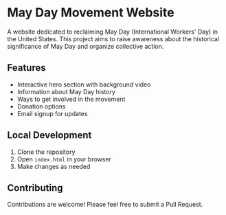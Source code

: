 # May Day Movement Website

A website dedicated to reclaiming May Day (International Workers' Day) in the United States. This project aims to raise awareness about the historical significance of May Day and organize collective action.

## Features

- Interactive hero section with background video
- Information about May Day history
- Ways to get involved in the movement
- Donation options
- Email signup for updates

## Local Development

1. Clone the repository
2. Open `index.html` in your browser
3. Make changes as needed

## Contributing

Contributions are welcome! Please feel free to submit a Pull Request.
